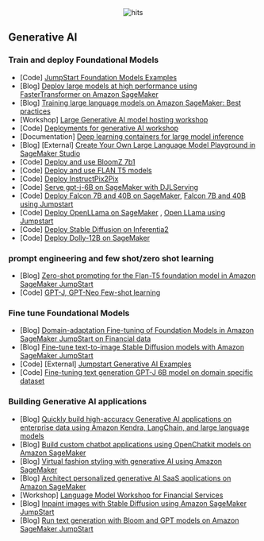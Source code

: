 <div align="center">
  <img src="https://hits.seeyoufarm.com/api/count/incr/badge.svg?url=https%3A%2F%2Fgithub.com%2Faws-samples%2Fawesome-sagemaker%2Fblob%2Fmain%2Fgenerative_ai.md&count_bg=%23198ED5&title_bg=%23555555&icon=&icon_color=%23E7E7E7&title=hits&edge_flat=false" alt="hits">
</div>

## Generative AI

### Train and deploy Foundational Models
- [Code] [JumpStart Foundation Models Examples](https://github.com/aws/amazon-sagemaker-examples/tree/main/introduction_to_amazon_algorithms/jumpstart-foundation-models)
- [Blog] [Deploy large models at high performance using FasterTransformer on Amazon SageMaker](https://aws.amazon.com/blogs/machine-learning/deploy-large-models-at-high-performance-using-fastertransformer-on-amazon-sagemaker/)
- [Blog] [Training large language models on Amazon SageMaker: Best practices](https://aws.amazon.com/blogs/machine-learning/training-large-language-models-on-amazon-sagemaker-best-practices/)
- [Workshop] [Large Generative AI model hosting workshop](https://catalog.us-east-1.prod.workshops.aws/workshops/bb62b5d7-313f-4733-88cd-9c1aa41c724d/en-US)
- [Code] [Deployments for generative AI workshop](https://github.com/aws/amazon-sagemaker-examples/tree/main/inference/generativeai/llm-workshop)
- [Documentation] [Deep learning containers for large model inference](https://docs.aws.amazon.com/sagemaker/latest/dg/realtime-endpoints-large-model-dlc.html)
- [Blog] [External] [Create Your Own Large Language Model Playground in SageMaker Studio](https://towardsdatascience.com/create-your-own-large-language-model-playground-in-sagemaker-studio-1be5846c5089)
- [Code] [Deploy and use BloomZ 7b1](https://github.com/aws/amazon-sagemaker-examples/blob/main/introduction_to_amazon_algorithms/jumpstart-foundation-models/text2text-generation-bloomz.ipynb)
- [Code] [Deploy and use FLAN T5 models ](https://github.com/aws/amazon-sagemaker-examples/blob/main/introduction_to_amazon_algorithms/jumpstart-foundation-models/text2text-generation-flan-t5.ipynb)
- [Code] [Deploy InstructPix2Pix](https://github.com/aws/amazon-sagemaker-examples/tree/main/advanced_functionality/huggingface_deploy_instructpix2pix)
- [Code] [Serve gpt-j-6B on SageMaker with DJLServing](https://github.com/aws/amazon-sagemaker-examples/blob/main/inference/generativeai/deepspeed/GPT-J-6B_DJLServing_with_PySDK.ipynb)
- [Code] [Deploy Falcon 7B and 40B on SageMaker](https://github.com/aws/amazon-sagemaker-examples/tree/main/inference/generativeai/llm-workshop/lab10-falcon-40b-and-7b), [Falcon 7B and 40B using Jumpstart](https://github.com/aws/amazon-sagemaker-examples/blob/main/introduction_to_amazon_algorithms/jumpstart-foundation-models/text-generation-falcon.ipynb)
- [Code] [Deploy OpenLLama on SageMaker](https://github.com/aws/amazon-sagemaker-examples/blob/main/inference/generativeai/llm-workshop/lab10-open-llama/open-llama-7b/open_llama_7b.ipynb) , [Open LLama using Jumpstart](https://github.com/aws/amazon-sagemaker-examples/blob/main/introduction_to_amazon_algorithms/jumpstart-foundation-models/text-generation-open-llama.ipynb)
- [Code] [Deploy Stable Diffusion on Inferentia2](https://github.com/aws/amazon-sagemaker-examples/blob/main/inference/generativeai/llm-workshop/lab9-inf2-stable-diffusion/SageMaker-SD21-INF2.ipynb)
- [Code] [Deploy Dolly-12B on SageMaker](https://github.com/aws/amazon-sagemaker-examples/blob/main/inference/generativeai/llm-workshop/deploy-dolly-12b/dolly-12b-deepspeed-sagemaker.ipynb)



### prompt engineering and few shot/zero shot learning
- [Blog] [Zero-shot prompting for the Flan-T5 foundation model in Amazon SageMaker JumpStart](https://aws.amazon.com/blogs/machine-learning/category/artificial-intelligence/generative-ai/)
- [Code] [GPT-J, GPT-Neo Few-shot learning](https://github.com/aws/amazon-sagemaker-examples/blob/main/introduction_to_amazon_algorithms/jumpstart-foundation-models/text-generation-few-shot-learning.ipynb)

### Fine tune Foundational Models
- [Blog] [Domain-adaptation Fine-tuning of Foundation Models in Amazon SageMaker JumpStart on Financial data](https://aws.amazon.com/blogs/machine-learning/domain-adaptation-fine-tuning-of-foundation-models-in-amazon-sagemaker-jumpstart-on-financial-data/)
- [Blog] [Fine-tune text-to-image Stable Diffusion models with Amazon SageMaker JumpStart](https://aws.amazon.com/blogs/machine-learning/fine-tune-text-to-image-stable-diffusion-models-with-amazon-sagemaker-jumpstart/)
- [Code] [External] [Jumpstart Generative AI Examples](https://github.com/arunprsh/sagemaker-jumpstart-generative-ai-examples)
- [Code] [Fine-tuning text generation GPT-J 6B model on domain specific dataset](https://github.com/aws/amazon-sagemaker-examples/blob/main/introduction_to_amazon_algorithms/jumpstart-foundation-models/domain-adaption-finetuning-gpt-j-6b.ipynb)

### Building Generative AI applications
- [Blog] [Quickly build high-accuracy Generative AI applications on enterprise data using Amazon Kendra, LangChain, and large language models](https://aws.amazon.com/blogs/machine-learning/quickly-build-high-accuracy-generative-ai-applications-on-enterprise-data-using-amazon-kendra-langchain-and-large-language-models/)
- [Blog] [Build custom chatbot applications using OpenChatkit models on Amazon SageMaker](https://aws.amazon.com/blogs/machine-learning/build-custom-chatbot-applications-using-openchatkit-models-on-amazon-sagemaker/)
- [Blog] [Virtual fashion styling with generative AI using Amazon SageMaker](https://aws.amazon.com/blogs/machine-learning/virtual-fashion-styling-with-generative-ai-using-amazon-sagemaker/)
- [Blog] [Architect personalized generative AI SaaS applications on Amazon SageMaker](https://aws.amazon.com/blogs/machine-learning/architect-personalized-generative-ai-saas-applications-on-amazon-sagemaker/)
- [Workshop] [Language Model Workshop for Financial Services](https://github.com/aws-samples/large-model-workshop-financial-services)
- [Blog] [Inpaint images with Stable Diffusion using Amazon SageMaker JumpStart](https://aws.amazon.com/blogs/machine-learning/category/artificial-intelligence/generative-ai/)
- [Blog] [Run text generation with Bloom and GPT models on Amazon SageMaker JumpStart](https://aws.amazon.com/blogs/machine-learning/run-text-generation-with-gpt-and-bloom-models-on-amazon-sagemaker-jumpstart/)

